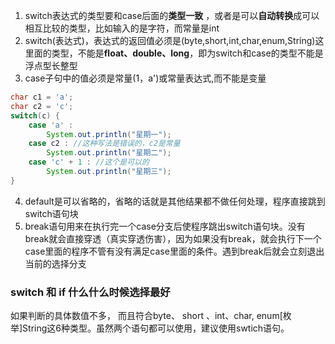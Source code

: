 1. switch表达式的类型要和case后面的**类型一致** ，或者是可以**自动转换**成可以相互比较的类型，比如输入的是字符，而常量是int
2. switch(表达式)，表达式的返回值必须是(byte,short,int,char,enum,String)这里面的类型，不能是**float、double、long**，即为switch和case的类型不能是浮点型长整型
3. case子句中的值必须是常量(1，a')或常量表达式,而不能是变量
```java
char c1 = 'a';
char c2 = 'c';
switch(c) {
    case 'a' :
        System.out.println("星期一");
    case c2 : //这种写法是错误的，c2是常量
        System.out.println("星期二");
    case 'c' + 1 : //这个是可以的
        System.out.println("星期三");
}
```
4. default是可以省略的，省略的话就是其他结果都不做任何处理，程序直接跳到switch语句块
5. break语句用来在执行完一个case分支后使程序跳出switch语句块。没有break就会直接穿透（真实穿透伤害），因为如果没有break，就会执行下一个case里面的程序不管有没有满足case里面的条件。遇到break后就会立刻退出当前的选择分支
### switch 和 if 什么什么时候选择最好
如果判断的具体数值不多，
而且符合byte、 short 、int、char, enum[枚举]String这6种类型。虽然两个语句都可以使用，建议使用swtich语句。
